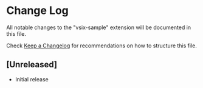 # Change Log

All notable changes to the "vsix-sample" extension will be documented in this file.

Check [Keep a Changelog](http://keepachangelog.com/) for recommendations on how to structure this file.

## [Unreleased]

- Initial release